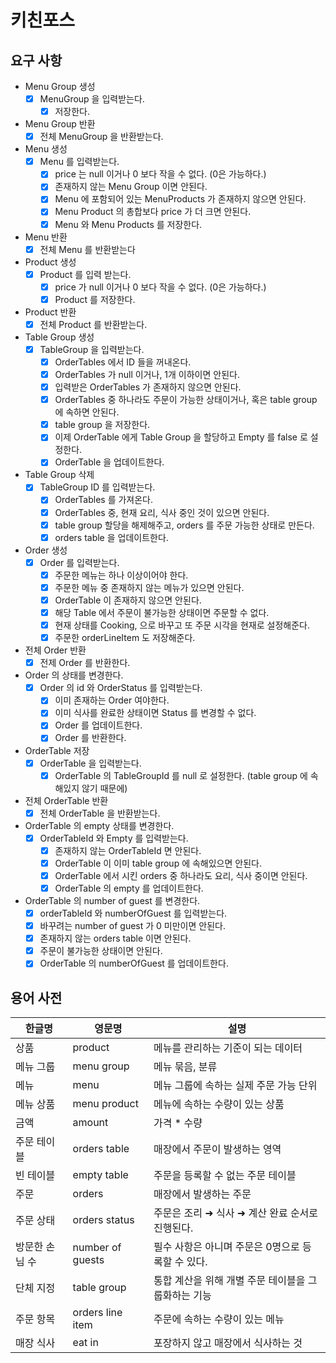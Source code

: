 # 키친포스

## 요구 사항

- Menu Group 생성
  - [x] MenuGroup 을 입력받는다.
    - [x] 저장한다.

- Menu Group 반환
  - [x] 전체 MenuGroup 을 반환받는다.

- Menu 생성
  - [x] Menu 를 입력받는다.
    - [x] price 는 null 이거나 0 보다 작을 수 없다. (0은 가능하다.)
    - [x] 존재하지 않는 Menu Group 이면 안된다.
    - [x] Menu 에 포함되어 있는 MenuProducts 가 존재하지 않으면 안된다.
    - [x] Menu Product 의 총합보다 price 가 더 크면 안된다.
    - [x] Menu 와 Menu Products 를 저장한다.

- Menu 반환
  - [x] 전체 Menu 를 반환받는다

- Product 생성
  - [x] Product 를 입력 받는다.
    - [x] price 가 null 이거나 0 보다 작을 수 없다. (0은 가능하다.)
    - [x] Product 를 저장한다.
- Product 반환
  - [x] 전체 Product 를 반환받는다.

- Table Group 생성
  - [x] TableGroup 을 입력받는다.
    - [x] OrderTables 에서 ID 들을 꺼내온다.
    - [x] OrderTables 가 null 이거나, 1개 이하이면 안된다.
    - [x] 입력받은 OrderTables 가 존재하지 않으면 안된다.
    - [x] OrderTables 중 하나라도 주문이 가능한 상태이거나, 혹은 table group 에 속하면 안된다.
    - [x] table group 을 저장한다.
    - [x] 이제 OrderTable 에게 Table Group 을 할당하고 Empty 를 false 로 설정한다.
    - [x] OrderTable 을 업데이트한다.

- Table Group 삭제
  - [x] TableGroup ID 를 입력받는다.
    - [x] OrderTables 를 가져온다.
    - [x] OrderTables 중, 현재 요리, 식사 중인 것이 있으면 안된다.
    - [x] table group 할당을 해제해주고, orders 를 주문 가능한 상태로 만든다.
    - [x] orders table  을 업데이트한다.

- Order 생성
  - [x] Order 를 입력받는다.
    - [x] 주문한 메뉴는 하나 이상이어야 한다.
    - [x] 주문한 메뉴 중 존재하지 않는 메뉴가 있으면 안된다.
    - [x] OrderTable 이 존재하지 않으면 안된다.
    - [x] 해당 Table 에서 주문이 불가능한 상태이면 주문할 수 없다.
    - [x] 현재 상태를 Cooking, 으로 바꾸고 또 주문 시각을 현재로 설정해준다.
    - [x] 주문한 orderLineItem 도 저장해준다.

- 전체 Order 반환
  - [x] 전제 Order 를 반환한다.

- Order 의 상태를 변경한다.
  - [x] Order 의 id 와 OrderStatus 를 입력받는다.
    - [x] 이미 존재하는 Order 여야한다.
    - [x] 이미 식사를 완료한 상태이면 Status 를 변경할 수 없다.
    - [x] Order 를 업데이트한다.
    - [x] Order 를 반환한다.

- OrderTable 저장
  - [x] OrderTable 을 입력받는다.
    - [x] OrderTable 의 TableGroupId 를 null 로 설정한다. (table group 에 속해있지 않기 때문에)

- 전체 OrderTable 반환
  - [x] 전체 OrderTable 을 반환받는다.

- OrderTable 의 empty 상태를 변경한다.
  - [x] OrderTableId 와 Empty 를 입력받는다.
    - [x] 존재하지 않는 OrderTableId 면 안된다.
    - [x] OrderTable 이 이미 table group 에 속해있으면 안된다.
    - [x] OrderTable 에서 시킨 orders 중 하나라도 요리, 식사 중이면 안된다.
    - [x] OrderTable 의 empty 를 업데이트한다.

- OrderTable 의  number of guest 를 변경한다.
  - [x]  orderTableId 와 numberOfGuest 를 입력받는다.
    - [x] 바꾸려는 number of guest 가 0 미만이면 안된다.
    - [x] 존재하지 않는 orders table 이면 안된다.
    - [x] 주문이 불가능한 상태이면 안된다.
    - [x] OrderTable 의 numberOfGuest 를 업데이트한다.

## 용어 사전

| 한글명 | 영문명 | 설명 |
| --- | --- | --- |
| 상품 | product | 메뉴를 관리하는 기준이 되는 데이터 |
| 메뉴 그룹 | menu group | 메뉴 묶음, 분류 |
| 메뉴 | menu | 메뉴 그룹에 속하는 실제 주문 가능 단위 |
| 메뉴 상품 | menu product | 메뉴에 속하는 수량이 있는 상품 |
| 금액 | amount | 가격 * 수량 |
| 주문 테이블 | orders table | 매장에서 주문이 발생하는 영역 |
| 빈 테이블 | empty table | 주문을 등록할 수 없는 주문 테이블 |
| 주문 | orders | 매장에서 발생하는 주문 |
| 주문 상태 | orders status | 주문은 조리 ➜ 식사 ➜ 계산 완료 순서로 진행된다. |
| 방문한 손님 수 | number of guests | 필수 사항은 아니며 주문은 0명으로 등록할 수 있다. |
| 단체 지정 | table group | 통합 계산을 위해 개별 주문 테이블을 그룹화하는 기능 |
| 주문 항목 | orders line item | 주문에 속하는 수량이 있는 메뉴 |
| 매장 식사 | eat in | 포장하지 않고 매장에서 식사하는 것 |

